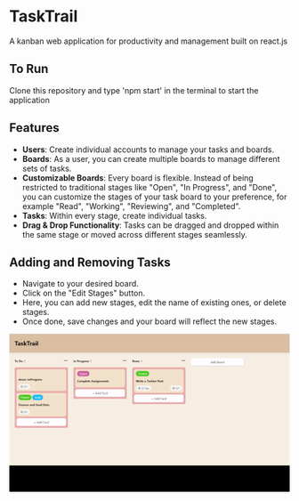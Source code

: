 ﻿# TaskTrail 
A kanban web application for productivity and management built on react.js

## To Run
Clone this repository and type 'npm start' in the terminal to start the application

## Features
- **Users**: Create individual accounts to manage your tasks and boards.
- **Boards**: As a user, you can create multiple boards to manage different sets of tasks.
- **Customizable Boards**: Every board is flexible. Instead of being restricted to traditional stages like "Open", "In Progress", and "Done", you can customize the stages of your task board to your preference, for example "Read", "Working", "Reviewing", and "Completed".
- **Tasks**: Within every stage, create individual tasks.
- **Drag & Drop Functionality**: Tasks can be dragged and dropped within the same stage or moved across different stages seamlessly.

## Adding and Removing Tasks
- Navigate to your desired board.
- Click on the "Edit Stages" button.
- Here, you can add new stages, edit the name of existing ones, or delete stages.
- Once done, save changes and your board will reflect the new stages.

![Demo for application](demo-gif1.gif)
